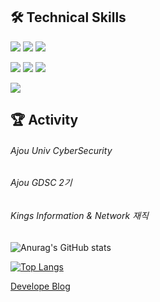 ## 🛠 Technical Skills

  <img src="https://img.shields.io/badge/Java-007396?style=flat-square&logo=Java&logoColor=white"/></a>
  <img src="https://img.shields.io/badge/Javascript-ffb13b?style=flat-square&logo=javascript&logoColor=white"/></a>
  <img src="https://img.shields.io/badge/Python-%233776AB?style=flat-square&logo=Python&logoColor=white"/></a>
  
  <img src="https://img.shields.io/badge/C-%23A8B9CC?style=flat-square&logo=C&logoColor=white"/></a>
  <img src="https://img.shields.io/badge/HTML5-%23E34F26?style=flat-square&logo=html5&logoColor=white"/></a>
  <img src="https://img.shields.io/badge/CSS3-%231572B6?style=flat-square&logo=css3&logoColor=white"/></a>

  <img src="https://img.shields.io/badge/React-%2361DAFB?style=flat-square&logo=React&logoColor=white"/></a>

  
## 🏆 Activity
  
  <h6>Ajou Univ CyberSecurity</h6>
  <h6>Ajou GDSC 2기</h6>
  <h6>Kings Information & Network 재직</h6>
  
  
![Anurag's GitHub stats](https://github-readme-stats.vercel.app/api?username=SHIN-MK&count_private=true&show_icons=true)

[![Top Langs](https://github-readme-stats.vercel.app/api/top-langs/?username=SHIN-MK)](https://github.com/SHIN-MK/github-readme-stats)

[Develope Blog](https://shinsabo894.tistory.com/)

<!--
**SHIN-MK/SHIN-MK** is a ✨ _special_ ✨ repository because its `README.md` (this file) appears on your GitHub profile.

Here are some ideas to get you started:

- 🔭 I’m currently working on ...
- 🌱 I’m currently learning ...
- 👯 I’m looking to collaborate on ...
- 🤔 I’m looking for help with ...
- 💬 Ask me about ...
- 📫 How to reach me: ...
- 😄 Pronouns: ...
- ⚡ Fun fact: ...
-->
